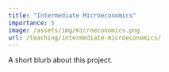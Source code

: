```yaml
---
title: "Intermediate Microeconomics"
importance: 5
image: /assets/img/microeconomics.png
url: /teaching/intermediate-microeconomics/
---
```

A short blurb about this project.
